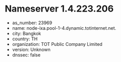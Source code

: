 # Nameserver 1.4.223.206

* as_number: 23969
* name: node-ixa.pool-1-4.dynamic.totinternet.net.
* city: Bangkok
* country: TH
* organization: TOT Public Company Limited
* version: Unknown
* dnssec: false
